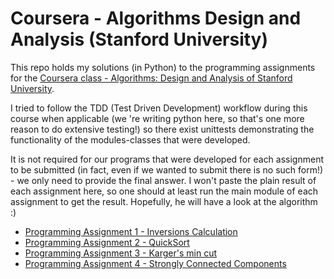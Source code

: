 # Coursera - Algorithms Design and Analysis (Stanford University)

This repo holds my solutions (in Python) to the programming assignments for the [Coursera class - Algorithms: Design and Analysis of Stanford University](https://www.coursera.org/learn/algorithm-design-analysis/home/welcome).

I tried to follow the TDD (Test Driven Development) workflow during this
course when applicable (we 're writing python here, so that's one more reason to do extensive testing!) so there exist unittests demonstrating the
functionality of the modules-classes that were developed.

It is not required for our programs that were developed for each assignment to be submitted (in fact, even if we wanted to submit there is no such 
form!) - we only need to provide the final answer. I won't paste the plain result of each assignment here, so one should at least run the main
module of each assignment to get the result. Hopefully, he will have a look at the algorithm :) 

* [Programming Assignment 1 - Inversions Calculation](assignment1_inversions_calculator)
* [Programming Assignment 2 - QuickSort](assignment2_quicksort_count_comparisons)
* [Programming Assignment 3 - Karger's min cut](assignment3_karger_min_cut)
* [Programming Assignment 4 - Strongly Connected Components](assignment4_strongly_connected_components)

